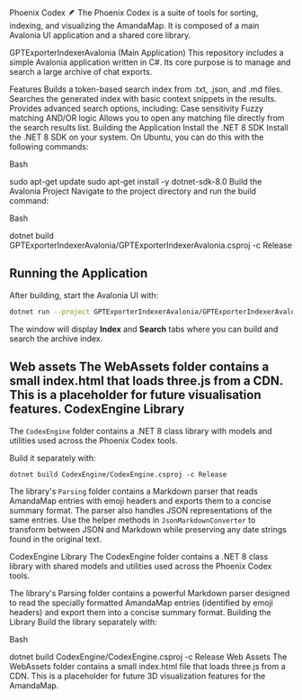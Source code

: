 Phoenix Codex 🪶
The Phoenix Codex is a suite of tools for sorting, indexing, and visualizing the AmandaMap. It is composed of a main Avalonia UI application and a shared core library.

GPTExporterIndexerAvalonia (Main Application)
This repository includes a simple Avalonia application written in C#. Its core purpose is to manage and search a large archive of chat exports.

Features
Builds a token-based search index from .txt, .json, and .md files.
Searches the generated index with basic context snippets in the results.
Provides advanced search options, including:
Case sensitivity
Fuzzy matching
AND/OR logic
Allows you to open any matching file directly from the search results list.
Building the Application
Install the .NET 8 SDK Install the .NET 8 SDK on your system. On Ubuntu, you can do this with the following commands:

Bash

sudo apt-get update
sudo apt-get install -y dotnet-sdk-8.0
Build the Avalonia Project Navigate to the project directory and run the build command:

Bash

dotnet build GPTExporterIndexerAvalonia/GPTExporterIndexerAvalonia.csproj -c Release

Running the Application
-----------------------
After building, start the Avalonia UI with:

```bash
dotnet run --project GPTExporterIndexerAvalonia/GPTExporterIndexerAvalonia.csproj
```

The window will display **Index** and **Search** tabs where you can build and search the archive index.

Web assets
The WebAssets folder contains a small index.html that loads three.js from a CDN.
This is a placeholder for future visualisation features.
CodexEngine Library
-------------------
The `CodexEngine` folder contains a .NET 8 class library with models and utilities used across the Phoenix Codex tools.

Build it separately with:

```
dotnet build CodexEngine/CodexEngine.csproj -c Release
```

The library's `Parsing` folder contains a Markdown parser that reads AmandaMap entries with emoji headers and exports them to a concise summary format.
The parser also handles JSON representations of the same entries. Use the helper methods in `JsonMarkdownConverter` to transform between JSON and Markdown while preserving any date strings found in the original text.

CodexEngine Library
The CodexEngine folder contains a .NET 8 class library with shared models and utilities used across the Phoenix Codex tools.

The library's Parsing folder contains a powerful Markdown parser designed to read the specially formatted AmandaMap entries (identified by emoji headers) and export them into a concise summary format.
Building the Library
Build the library separately with:

Bash

dotnet build CodexEngine/CodexEngine.csproj -c Release
Web Assets
The WebAssets folder contains a small index.html file that loads three.js from a CDN. This is a placeholder for future 3D visualization features for the AmandaMap.
